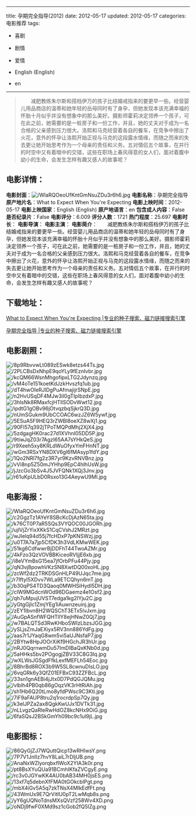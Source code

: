 
---
title: 孕期完全指导(2012)
date: 2012-05-17
updated: 2012-05-17
categories: 电影推荐
tags:
- 喜剧
- 剧情
- 爱情

- English (English)
- en
---


> 　　减肥教练朱尔斯和搭档伊万的孩子比结婚戒指来的要更早一些。经营婴儿用品商店的温蒂和她年轻的岳母同时有了身孕，但她发现本该充满幸福的怀胎十月似乎并没有想象中的那么美好。摄影师霍莉决定领养一个孩子，可在此之前，她需要的是一桩房子和一份工作，并且，她的丈夫对于成为一名合格的父亲感到压力很大。洛熙和马克经营着各自的餐车，在竞争中擦出了火花，意外的怀孕让洛熙开始正视与马克的这段露水情缘，而随之而来的失去更让她开始思考作为一个母亲的责任和义务。五对情侣五个故事，在并行的时空中又有着暗中的交错，这些在职场上春风得意的女人们，面对着腹中幼小的生命，会发生怎样有趣又感人的故事呢？

## **电影详情**：

**电影封面**：<img src="https://image.tmdb.org/t/p/w200/WlaRQOeoUfKntGmNsuZDu3r6h6.jpg" alt="/WlaRQOeoUfKntGmNsuZDu3r6h6.jpg" title="/WlaRQOeoUfKntGmNsuZDu3r6h6.jpg">
**电影名称**：孕期完全指导
**原产地片名**：What to Expect When You're Expecting
**电影上映时间**：2012-05-17
**电影上映国家**：English (English)
**原产地语言**：en
**包含成人内容**：False
**是否纪录片**：False
**电影评分**：6.009
**评分人数**：1721
**热门程度**：25.697
**电影时长**：
**电影导演**：
**电影主演**：
**电影简介**：　　减肥教练朱尔斯和搭档伊万的孩子比结婚戒指来的要更早一些。经营婴儿用品商店的温蒂和她年轻的岳母同时有了身孕，但她发现本该充满幸福的怀胎十月似乎并没有想象中的那么美好。摄影师霍莉决定领养一个孩子，可在此之前，她需要的是一桩房子和一份工作，并且，她的丈夫对于成为一名合格的父亲感到压力很大。洛熙和马克经营着各自的餐车，在竞争中擦出了火花，意外的怀孕让洛熙开始正视与马克的这段露水情缘，而随之而来的失去更让她开始思考作为一个母亲的责任和义务。五对情侣五个故事，在并行的时空中又有着暗中的交错，这些在职场上春风得意的女人们，面对着腹中幼小的生命，会发生怎样有趣又感人的故事呢？

## **下载地址**：
[What to Expect When You're Expecting |专业的种子搜索、磁力链接搜索引擎](https://movie.amd794.com:2083/?search=What%20to%20Expect%20When%20You%27re%20Expecting&ordering=&mode=match_phrase&page_size=10&page=1)

[孕期完全指导 |专业的种子搜索、磁力链接搜索引擎](https://movie.amd794.com:2083/?search=%E5%AD%95%E6%9C%9F%E5%AE%8C%E5%85%A8%E6%8C%87%E5%AF%BC&ordering=&mode=match_phrase&page_size=10&page=1)
 

## **电影剧照**：
<img src="https://image.tmdb.org/t/p/original/8p9RbvvwLt089zESwk8etzs44Ts.jpg" alt="/8p9RbvvwLt089zESwk8etzs44Ts.jpg" title="/8p9RbvvwLt089zESwk8etzs44Ts.jpg"><img src="https://image.tmdb.org/t/p/original/2PLCBsDxNhpE9qoYLy9fEznIvbr.jpg" alt="/2PLCBsDxNhpE9qoYLy9fEznIvbr.jpg" title="/2PLCBsDxNhpE9qoYLy9fEznIvbr.jpg"><img src="https://image.tmdb.org/t/p/original/kcQM66WsnMhgofipxLTG2Jdynzq.jpg" alt="/kcQM66WsnMhgofipxLTG2Jdynzq.jpg" title="/kcQM66WsnMhgofipxLTG2Jdynzq.jpg"><img src="https://image.tmdb.org/t/p/original/vM4oTe151koetKdJzkHvszfq1ub.jpg" alt="/vM4oTe151koetKdJzkHvszfq1ub.jpg" title="/vM4oTe151koetKdJzkHvszfq1ub.jpg"><img src="https://image.tmdb.org/t/p/original/dT4hwOIeRJlDgPuAfmajijrSNpE.jpg" alt="/dT4hwOIeRJlDgPuAfmajijrSNpE.jpg" title="/dT4hwOIeRJlDgPuAfmajijrSNpE.jpg"><img src="https://image.tmdb.org/t/p/original/n2HvUSqDF4MJw3il0gTIpIbzdxP.jpg" alt="/n2HvUSqDF4MJw3il0gTIpIbzdxP.jpg" title="/n2HvUSqDF4MJw3il0gTIpIbzdxP.jpg"><img src="https://image.tmdb.org/t/p/original/3hlsNk8RMaxfcjHTllSODvWwt12.jpg" alt="/3hlsNk8RMaxfcjHTllSODvWwt12.jpg" title="/3hlsNk8RMaxfcjHTllSODvWwt12.jpg"><img src="https://image.tmdb.org/t/p/original/ipdtG1gOBv96jOtvqzbqSjkrQ3D.jpg" alt="/ipdtG1gOBv96jOtvqzbqSjkrQ3D.jpg" title="/ipdtG1gOBv96jOtvqzbqSjkrQ3D.jpg"><img src="https://image.tmdb.org/t/p/original/nUmSGukm9UbCCOAC6wzJZ6W5ywf.jpg" alt="/nUmSGukm9UbCCOAC6wzJZ6W5ywf.jpg" title="/nUmSGukm9UbCCOAC6wzJZ6W5ywf.jpg"><img src="https://image.tmdb.org/t/p/original/5ESuA5F9HEQ3rZWBl8oeXZ8wXj1.jpg" alt="/5ESuA5F9HEQ3rZWBl8oeXZ8wXj1.jpg" title="/5ESuA5F9HEQ3rZWBl8oeXZ8wXj1.jpg"><img src="https://image.tmdb.org/t/p/original/90Fl57q392jTPoTMQPdMhj2XjX4.jpg" alt="/90Fl57q392jTPoTMQPdMhj2XjX4.jpg" title="/90Fl57q392jTPoTMQPdMhj2XjX4.jpg"><img src="https://image.tmdb.org/t/p/original/5zdgagHK0rac27d1XVhnI05DD5P.jpg" alt="/5zdgagHK0rac27d1XVhnI05DD5P.jpg" title="/5zdgagHK0rac27d1XVhnI05DD5P.jpg"><img src="https://image.tmdb.org/t/p/original/9tiwJqZ03r7AgzI65AA7sYHkQeS.jpg" alt="/9tiwJqZ03r7AgzI65AA7sYHkQeS.jpg" title="/9tiwJqZ03r7AgzI65AA7sYHkQeS.jpg"><img src="https://image.tmdb.org/t/p/original/r9Xeeh5xy8KRLdWuOfyxYmFHnNT.jpg" alt="/r9Xeeh5xy8KRLdWuOfyxYmFHnNT.jpg" title="/r9Xeeh5xy8KRLdWuOfyxYmFHnNT.jpg"><img src="https://image.tmdb.org/t/p/original/wGm3RSxYN8DXV6gl6fMAsyp1fdY.jpg" alt="/wGm3RSxYN8DXV6gl6fMAsyp1fdY.jpg" title="/wGm3RSxYN8DXV6gl6fMAsyp1fdY.jpg"><img src="https://image.tmdb.org/t/p/original/1Qo2NRl7fg2z3R7yr9KzvRNVBnz.jpg" alt="/1Qo2NRl7fg2z3R7yr9KzvRNVBnz.jpg" title="/1Qo2NRl7fg2z3R7yr9KzvRNVBnz.jpg"><img src="https://image.tmdb.org/t/p/original/vVi8np5Z50mJYHhp9EpC4hlhUsW.jpg" alt="/vVi8np5Z50mJYHhp9EpC4hlhUsW.jpg" title="/vVi8np5Z50mJYHhp9EpC4hlhUsW.jpg"><img src="https://image.tmdb.org/t/p/original/jJzcGo3bSv4J5JVFQNk1XQj3Jnv.jpg" alt="/jJzcGo3bSv4J5JVFQNk1XQj3Jnv.jpg" title="/jJzcGo3bSv4J5JVFQNk1XQj3Jnv.jpg"><img src="https://image.tmdb.org/t/p/original/r61uKpULbD0Rsxo13G4AeywU9MI.jpg" alt="/r61uKpULbD0Rsxo13G4AeywU9MI.jpg" title="/r61uKpULbD0Rsxo13G4AeywU9MI.jpg">

## **电影海报**：
<img src="https://image.tmdb.org/t/p/original/WlaRQOeoUfKntGmNsuZDu3r6h6.jpg" alt="/WlaRQOeoUfKntGmNsuZDu3r6h6.jpg" title="/WlaRQOeoUfKntGmNsuZDu3r6h6.jpg"><img src="https://image.tmdb.org/t/p/original/c2GgzTz1AYeY8SBcKcDjAzN65ta.jpg" alt="/c2GgzTz1AYeY8SBcKcDjAzN65ta.jpg" title="/c2GgzTz1AYeY8SBcKcDjAzN65ta.jpg"><img src="https://image.tmdb.org/t/p/original/k76CT0P7aR5SQs3VYQOC00JGORh.jpg" alt="/k76CT0P7aR5SQs3VYQOC00JGORh.jpg" title="/k76CT0P7aR5SQs3VYQOC00JGORh.jpg"><img src="https://image.tmdb.org/t/p/original/ujlVjZrYixXKkS1CqCVshJ2MRzt.jpg" alt="/ujlVjZrYixXKkS1CqCVshJ2MRzt.jpg" title="/ujlVjZrYixXKkS1CqCVshJ2MRzt.jpg"><img src="https://image.tmdb.org/t/p/original/wJIelq94d55j7fcHDxP7pKNSWzj.jpg" alt="/wJIelq94d55j7fcHDxP7pKNSWzj.jpg" title="/wJIelq94d55j7fcHDxP7pKNSWzj.jpg"><img src="https://image.tmdb.org/t/p/original/u0T7A7a7jp5CfDK3h3VdLKMwWEK.jpg" alt="/u0T7A7a7jp5CfDK3h3VdLKMwWEK.jpg" title="/u0T7A7a7jp5CfDK3h3VdLKMwWEK.jpg"><img src="https://image.tmdb.org/t/p/original/51kg6CdfwwrBjDDFhT44TwoAZMr.jpg" alt="/51kg6CdfwwrBjDDFhT44TwoAZMr.jpg" title="/51kg6CdfwwrBjDDFhT44TwoAZMr.jpg"><img src="https://image.tmdb.org/t/p/original/4kFzo3QzVOVBBKiceoRVIjjE6xb.jpg" alt="/4kFzo3QzVOVBBKiceoRVIjjE6xb.jpg" title="/4kFzo3QzVOVBBKiceoRVIjjE6xb.jpg"><img src="https://image.tmdb.org/t/p/original/i8eVYmBsG15ea7jfOrbPFu44Pjy.jpg" alt="/i8eVYmBsG15ea7jfOrbPFu44Pjy.jpg" title="/i8eVYmBsG15ea7jfOrbPFu44Pjy.jpg"><img src="https://image.tmdb.org/t/p/original/qN3vj8powhVKzSN8XwtDQ00xoHL.jpg" alt="/qN3vj8powhVKzSN8XwtDQ00xoHL.jpg" title="/qN3vj8powhVKzSN8XwtDQ00xoHL.jpg"><img src="https://image.tmdb.org/t/p/original/zcWf2dz2TRKDSGnHLP49UJqc7me.jpg" alt="/zcWf2dz2TRKDSGnHLP49UJqc7me.jpg" title="/zcWf2dz2TRKDSGnHLP49UJqc7me.jpg"><img src="https://image.tmdb.org/t/p/original/r7Iftyl5XDvv7WLa9ETCQhyn6mT.jpg" alt="/r7Iftyl5XDvv7WLa9ETCQhyn6mT.jpg" title="/r7Iftyl5XDvv7WLa9ETCQhyn6mT.jpg"><img src="https://image.tmdb.org/t/p/original/b30qPS4TD3Qaoq0MWHSiHydI5DH.jpg" alt="/b30qPS4TD3Qaoq0MWHSiHydI5DH.jpg" title="/b30qPS4TD3Qaoq0MWHSiHydI5DH.jpg"><img src="https://image.tmdb.org/t/p/original/clW9MGdcnWOd96DGaemz4e1Osf2.jpg" alt="/clW9MGdcnWOd96DGaemz4e1Osf2.jpg" title="/clW9MGdcnWOd96DGaemz4e1Osf2.jpg"><img src="https://image.tmdb.org/t/p/original/qh7uMpujUVST7edga1kg2IYju2C.jpg" alt="/qh7uMpujUVST7edga1kg2IYju2C.jpg" title="/qh7uMpujUVST7edga1kg2IYju2C.jpg"><img src="https://image.tmdb.org/t/p/original/yGtgGjIc1ZmjYEg1iAuwnzeuinj.jpg" alt="/yGtgGjIc1ZmjYEg1iAuwnzeuinj.jpg" title="/yGtgGjIc1ZmjYEg1iAuwnzeuinj.jpg"><img src="https://image.tmdb.org/t/p/original/zEY1Ibvn8H2WQSChT3ETx5lvJxm.jpg" alt="/zEY1Ibvn8H2WQSChT3ETx5lvJxm.jpg" title="/zEY1Ibvn8H2WQSChT3ETx5lvJxm.jpg"><img src="https://image.tmdb.org/t/p/original/AuGpASnfWFQHTllY8ejHNwZ0Qj7.jpg" alt="/AuGpASnfWFQHTllY8ejHNwZ0Qj7.jpg" title="/AuGpASnfWFQHTllY8ejHNwZ0Qj7.jpg"><img src="https://image.tmdb.org/t/p/original/w7BALQTSd3RwKHboSWIzLbzsJGG.jpg" alt="/w7BALQTSd3RwKHboSWIzLbzsJGG.jpg" title="/w7BALQTSd3RwKHboSWIzLbzsJGG.jpg"><img src="https://image.tmdb.org/t/p/original/ySLjsZmJaEXiyx5RV3nn886YdFg.jpg" alt="/ySLjsZmJaEXiyx5RV3nn886YdFg.jpg" title="/ySLjsZmJaEXiyx5RV3nn886YdFg.jpg"><img src="https://image.tmdb.org/t/p/original/aas7r1JYaqG8wm5vi5aUJNsfaP7.jpg" alt="/aas7r1JYaqG8wm5vi5aUJNsfaP7.jpg" title="/aas7r1JYaqG8wm5vi5aUJNsfaP7.jpg"><img src="https://image.tmdb.org/t/p/original/2BYtw8HpJOOrXiKf9HGchJR3hUr.jpg" alt="/2BYtw8HpJOOrXiKf9HGchJR3hUr.jpg" title="/2BYtw8HpJOOrXiKf9HGchJR3hUr.jpg"><img src="https://image.tmdb.org/t/p/original/nRJ0QqrnwmDu57ImDIBaQxKNb0d.jpg" alt="/nRJ0QqrnwmDu57ImDIBaQxKNb0d.jpg" title="/nRJ0QqrnwmDu57ImDIBaQxKNb0d.jpg"><img src="https://image.tmdb.org/t/p/original/5aHHks5bv2POgogjZBV33C8G3Iq.jpg" alt="/5aHHks5bv2POgogjZBV33C8G3Iq.jpg" title="/5aHHks5bv2POgogjZBV33C8G3Iq.jpg"><img src="https://image.tmdb.org/t/p/original/wXLWsJGSgdFfkLexfMEFLh54Eoc.jpg" alt="/wXLWsJGSgdFfkLexfMEFLh54Eoc.jpg" title="/wXLWsJGSgdFfkLexfMEFLh54Eoc.jpg"><img src="https://image.tmdb.org/t/p/original/8BhrBd8ROX3b9W5SL8cwnuDIsLO.jpg" alt="/8BhrBd8ROX3b9W5SL8cwnuDIsLO.jpg" title="/8BhrBd8ROX3b9W5SL8cwnuDIsLO.jpg"><img src="https://image.tmdb.org/t/p/original/6vqGRk6y3QfZ01EFBxC93ZZFBcL.jpg" alt="/6vqGRk6y3QfZ01EFBxC93ZZFBcL.jpg" title="/6vqGRk6y3QfZ01EFBxC93ZZFBcL.jpg"><img src="https://image.tmdb.org/t/p/original/33sn1gnAEBi4jJtx0D7PdQGJQMu.jpg" alt="/33sn1gnAEBi4jJtx0D7PdQGJQMu.jpg" title="/33sn1gnAEBi4jJtx0D7PdQGJQMu.jpg"><img src="https://image.tmdb.org/t/p/original/vlblh4PB0qb86gOqzVK3rHtRiAh.jpg" alt="/vlblh4PB0qb86gOqzVK3rHtRiAh.jpg" title="/vlblh4PB0qb86gOqzVK3rHtRiAh.jpg"><img src="https://image.tmdb.org/t/p/original/sh1Hb6Q20tLmo8yfdPWsc9C3Kti.jpg" alt="/sh1Hb6Q20tLmo8yfdPWsc9C3Kti.jpg" title="/sh1Hb6Q20tLmo8yfdPWsc9C3Kti.jpg"><img src="https://image.tmdb.org/t/p/original/7iF9aFAUP8tru2q1rocrdpSp7Qy.jpg" alt="/7iF9aFAUP8tru2q1rocrdpSp7Qy.jpg" title="/7iF9aFAUP8tru2q1rocrdpSp7Qy.jpg"><img src="https://image.tmdb.org/t/p/original/k3elJPZa2ax8QgkKwUJx1DVTk31.jpg" alt="/k3elJPZa2ax8QgkKwUJx1DVTk31.jpg" title="/k3elJPZa2ax8QgkKwUJx1DVTk31.jpg"><img src="https://image.tmdb.org/t/p/original/nLLvgzQaRleRwHdOZ8kcNHx9OiG.jpg" alt="/nLLvgzQaRleRwHdOZ8kcNHx9OiG.jpg" title="/nLLvgzQaRleRwHdOZ8kcNHx9OiG.jpg"><img src="https://image.tmdb.org/t/p/original/6faSQsJ2BSkGmYh09bc9c1ul9jL.jpg" alt="/6faSQsJ2BSkGmYh09bc9c1ul9jL.jpg" title="/6faSQsJ2BSkGmYh09bc9c1ul9jL.jpg">

## **电影图标**：
<img src="https://image.tmdb.org/t/p/original/86QyGjZJ7WQuttQicp13wRHIwsY.png" alt="/86QyGjZJ7WQuttQicp13wRHIwsY.png" title="/86QyGjZJ7WQuttQicp13wRHIwsY.png"><img src="https://image.tmdb.org/t/p/original/7P7V1JnIIz7hvY8LaiL7rDljUB.png" alt="/7P7V1JnIIz7hvY8LaiL7rDljUB.png" title="/7P7V1JnIIz7hvY8LaiL7rDljUB.png"><img src="https://image.tmdb.org/t/p/original/AnaNxWZlyorqbxflWoX2YIA3k0r.png" alt="/AnaNxWZlyorqbxflWoX2YIA3k0r.png" title="/AnaNxWZlyorqbxflWoX2YIA3k0r.png"><img src="https://image.tmdb.org/t/p/original/pt8BsXYuQUa91BCmhIKfaZVCgyE.png" alt="/pt8BsXYuQUa91BCmhIKfaZVCgyE.png" title="/pt8BsXYuQUa91BCmhIKfaZVCgyE.png"><img src="https://image.tmdb.org/t/p/original/rc3v0JGYwKK4AU0bAB34MH0jsES.png" alt="/rc3v0JGYwKK4AU0bAB34MH0jsES.png" title="/rc3v0JGYwKK4AU0bAB34MH0jsES.png"><img src="https://image.tmdb.org/t/p/original/13xf7q5debnXfFMA0tGOkcblPgt.png" alt="/13xf7q5debnXfFMA0tGOkcblPgt.png" title="/13xf7q5debnXfFMA0tGOkcblPgt.png"><img src="https://image.tmdb.org/t/p/original/mbX4iGv5A5q7zkTNsX4MlkEdfFt.png" alt="/mbX4iGv5A5q7zkTNsX4MlkEdfFt.png" title="/mbX4iGv5A5q7zkTNsX4MlkEdfFt.png"><img src="https://image.tmdb.org/t/p/original/43WmUx9E7QrVitlU0pT2LwMqb8s.png" alt="/43WmUx9E7QrVitlU0pT2LwMqb8s.png" title="/43WmUx9E7QrVitlU0pT2LwMqb8s.png"><img src="https://image.tmdb.org/t/p/original/yY6gUQNoTdnsMXsQVzf258Wv4XD.png" alt="/yY6gUQNoTdnsMXsQVzf258Wv4XD.png" title="/yY6gUQNoTdnsMXsQVzf258Wv4XD.png"><img src="https://image.tmdb.org/t/p/original/oNDj9fwF0XMd9sz1cGob2fQ5lZg.png" alt="/oNDj9fwF0XMd9sz1cGob2fQ5lZg.png" title="/oNDj9fwF0XMd9sz1cGob2fQ5lZg.png">
